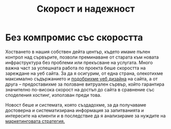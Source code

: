 ﻿---
layout: post
order: 9
rel: /about/kuhnidialog/it
service: /services/it
project: /portfolio/kuhnidialog
parent: /home
header: compact
display: subject cover
title: Скорост и надежност
description: Много важна част за успешната работа по проекта беше скоростта на зареждане на уеб сайтът.
summary: Хостването в нашия собствен дейта център, където имахме пълен контрол над сървърите, позволи безпроблемно преминаване от старата към новата инфраструктура, без прекъсване на услугата. Много важна част за усшната работа по проекта беше скоростта на зареждане на уеб сайтът. 
---
# Без компромис със скоростта
Хостването в нашия собствен дейта център, където имаме пълен контрол над сървърите, позволи преминаване от старата към новата инфраструктура без проблеми или прекъсване на услугата. Много важна част за успешната работа по проекта беше скоростта на зареждане на уеб сайта. За да я осигурим, от една страна, олекотихме максимално съдържанието и [подобрихме уеб дизайна](./уеб-дизайн.html) на сайта, а от друга – предоставихме за ползване витруален сървър, който гарантира значително по-висока скорост на достъп до сайта в сравнение със споделения хостинг, използван преди това. 

Новост беше и системата, която създадохме, за да получаваме достоверна и систематизирана информация за запитванията и интересите на клиенти и в последствие да я анализираме за нуждите на [маркетинговата стратегия.](./../../маркетинг/дигитална-маркетинг-стратегия.html)